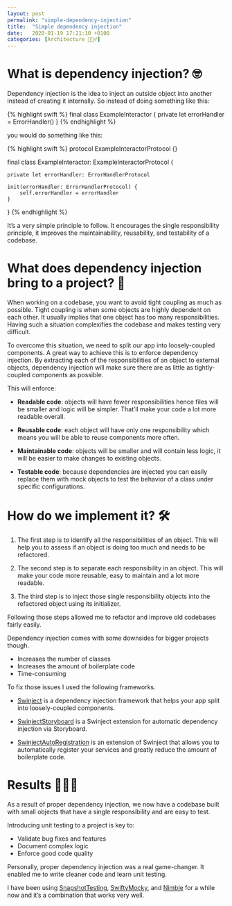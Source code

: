 ```yaml
---
layout: post
permalink: "simple-dependency-injection"
title:  "Simple dependency injection"
date:   2020-01-19 17:21:10 +0100
categories: [Architecture 👷🏻‍♂]
---
```

# What is dependency injection? 🤓

Dependency injection is the idea to inject an outside object into another instead of creating it internally. So instead of doing something like this:

{% highlight swift %}
final class ExampleInteractor {
    private let errorHandler = ErrorHandler()
}
{% endhighlight %}

you would do something like this: 

{% highlight swift %}
protocol ExampleInteractorProtocol {}

final class ExampleInteractor: ExampleInteractorProtocol {

    private let errorHandler: ErrorHandlerProtocol

    init(errorHandler: ErrorHandlerProtocol) {
        self.errorHandler = errorHandler
    }
}
{% endhighlight %}

It’s a very simple principle to follow. It encourages the single responsibility principle, it improves the maintainability, reusability, and testability of a codebase.

# What does dependency injection bring to a project? 🤗

When working on a codebase, you want to avoid tight coupling as much as possible. Tight coupling is when some objects are highly dependent on each other. It usually implies that one object has too many responsibilities. Having such a situation complexifies the codebase and makes testing very difficult.

To overcome this situation, we need to split our app into loosely-coupled components. A great way to achieve this is to enforce dependency injection.
By extracting each of the responsibilities of an object to external objects, dependency injection will make sure there are as little as tightly-coupled components as possible.

This will enforce:
- **Readable code**: objects will have fewer responsibilities hence files will be smaller and logic will be simpler. That’ll make your code a lot more readable overall.

- **Reusable code**: each object will have only one responsibility which means you will be able to reuse components more often.

- **Maintainable code**: objects will be smaller and will contain less logic, it will be easier to make changes to existing objects.

- **Testable code**: because dependencies are injected you can easily replace them with mock objects to test the behavior of a class under specific configurations.

# How do we implement it? 🛠

1. The first step is to identify all the responsibilities of an object. This will help you to assess if an object is doing too much and needs to be refactored.

2. The second step is to separate each responsibility in an object. This will make your code more reusable, easy to maintain and a lot more readable.

3. The third step is to inject those single responsibility objects into the refactored object using its initializer.

Following those steps allowed me to refactor and improve old codebases fairly easily.

Dependency injection comes with some downsides for bigger projects though.

- Increases the number of classes
- Increases the amount of boilerplate code
- Time-consuming

To fix those issues I used the following frameworks.
- [Swinject](https://github.com/Swinject/Swinject) is a dependency injection framework that helps your app split into loosely-coupled components.

- [SwinjectStoryboard](https://github.com/Swinject/SwinjectStoryboard) is a Swinject extension for automatic dependency injection via Storyboard.

- [SwinjectAutoRegistration](https://github.com/Swinject/SwinjectAutoregistration) is an extension of Swinject that allows you to automatically register your services and greatly reduce the amount of boilerplate code.

# Results 👨🏻‍🔬
As a result of proper dependency injection, we now have a codebase built with small objects that have a single responsibility and are easy to test.

Introducing unit testing to a project is key to:

- Validate bug fixes and features
- Document complex logic
- Enforce good code quality

Personally, proper dependency injection was a real game-changer. It enabled me to write cleaner code and learn unit testing.

I have been using [SnapshotTesting](https://github.com/pointfreeco/swift-snapshot-testing), [SwiftyMocky](https://github.com/MakeAWishFoundation/SwiftyMocky), and [Nimble](https://github.com/Quick/Nimble) for a while now and it’s a combination that works very well.